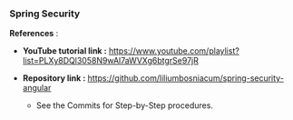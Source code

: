### Spring Security


**References** :

- **YouTube tutorial link :** 
  https://www.youtube.com/playlist?list=PLXy8DQl3058N9wAl7aWVXg6btgrSe97jR

- **Repository link :** 
  https://github.com/liliumbosniacum/spring-security-angular
  - See the Commits for Step-by-Step procedures.